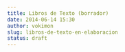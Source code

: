 ```yaml
---
title: Libros de Texto (borrador)
date: 2014-06-14 15:30
author: vokimon
slug: libros-de-texto-en-elaboracion
status: draft
---
```


